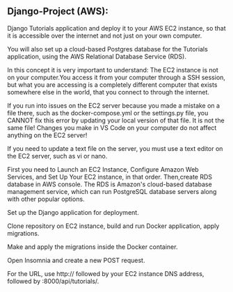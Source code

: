 Django-Project (AWS):
----------------------

Django Tutorials application and deploy it to your AWS EC2 instance, so that it is accessible over the internet and not just on your own computer.
 
You will also set up a cloud-based Postgres database for the Tutorials application, using the AWS Relational Database Service (RDS).

In this concept it is very important to understand: The EC2 instance is not on your computer.You access it from your computer through a SSH session, but what you are accessing is a completely different computer that exists somewhere else in the world, that you connect to through the internet.

If you run into issues on the EC2 server because you made a mistake on a file there, such as the docker-compose.yml or the settings.py file, you CANNOT fix this error by updating your local version of that file. It is not the same file! Changes you make in VS Code on your computer do not affect anything on the EC2 server! 

If you need to update a text file on the server, you must use a text editor on the EC2 server, such as vi or nano.

 First you need to Launch an EC2 Instance, Configure Amazon Web Services, and Set Up Your EC2 instance, in that order. Then,create RDS database in AWS console. The RDS is Amazon's cloud-based database management service, which can run PostgreSQL database servers along with other popular options.
 
 Set up the Django application for deployment.
 
 Clone repository on EC2 instance, build and run Docker application, apply migrations.
 
 Make and apply the migrations inside the Docker container.
 
 Open Insomnia and create a new POST request.
 
For the URL, use http:// followed by your EC2 instance DNS address, followed by :8000/api/tutorials/.

